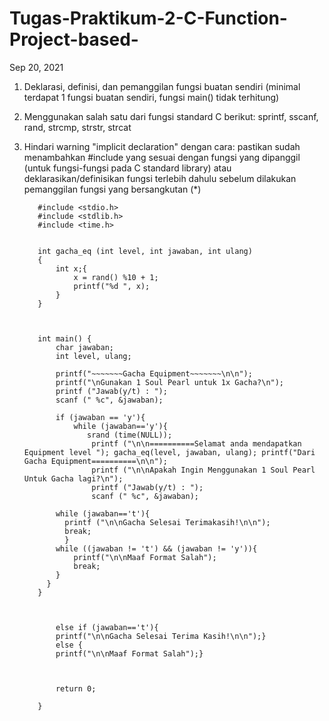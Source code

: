 # Tugas-Praktikum-2-C-Function-Project-based-
Sep 20, 2021

1. Deklarasi, definisi, dan pemanggilan fungsi buatan sendiri (minimal terdapat 1 fungsi buatan sendiri, fungsi main() tidak terhitung)
2. Menggunakan salah satu dari fungsi standard C berikut: sprintf, sscanf, rand, strcmp, strstr, strcat
3. Hindari warning "implicit declaration" dengan cara: pastikan sudah menambahkan #include yang sesuai dengan fungsi yang dipanggil (untuk fungsi-fungsi pada C standard library) atau deklarasikan/definisikan fungsi terlebih dahulu sebelum dilakukan pemanggilan fungsi yang bersangkutan (*)


          #include <stdio.h>
          #include <stdlib.h>
          #include <time.h>


          int gacha_eq (int level, int jawaban, int ulang)
          {
              int x;{
                  x = rand() %10 + 1;
                  printf("%d ", x);
              }
          }



          int main() {
              char jawaban;
              int level, ulang;

              printf("~~~~~~~Gacha Equipment~~~~~~~\n\n");
              printf("\nGunakan 1 Soul Pearl untuk 1x Gacha?\n");
              printf ("Jawab(y/t) : ");
              scanf (" %c", &jawaban);

              if (jawaban == 'y'){
                  while (jawaban=='y'){
                     srand (time(NULL));
                      printf ("\n\n==========Selamat anda mendapatkan Equipment level "); gacha_eq(level, jawaban, ulang); printf("Dari Gacha Equipment==========\n\n");
                      printf ("\n\nApakah Ingin Menggunakan 1 Soul Pearl Untuk Gacha lagi?\n");
                      printf ("Jawab(y/t) : ");
                      scanf (" %c", &jawaban);

              while (jawaban=='t'){
                printf ("\n\nGacha Selesai Terimakasih!\n\n");
                break;
                }
              while ((jawaban != 't') && (jawaban != 'y')){
                  printf("\n\nMaaf Format Salah");
                  break;
              }
            }
          }



              else if (jawaban=='t'){
              printf("\n\nGacha Selesai Terima Kasih!\n\n");}
              else {
              printf("\n\nMaaf Format Salah");}



              return 0;

          }
